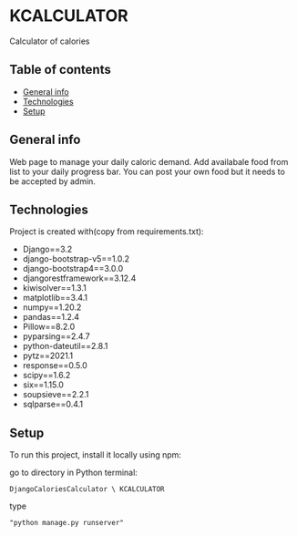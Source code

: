 # KCALCULATOR
Calculator of calories

## Table of contents
* [General info](#general-info)
* [Technologies](#technologies)
* [Setup](#setup)

## General info
Web page to manage your daily caloric demand. 
Add availabale food from list to your daily progress bar. 
You can post your own food but it needs to be accepted by admin.
	
## Technologies
Project is created with(copy from requirements.txt):
* Django==3.2
* django-bootstrap-v5==1.0.2
* django-bootstrap4==3.0.0
* djangorestframework==3.12.4
* kiwisolver==1.3.1
* matplotlib==3.4.1
* numpy==1.20.2
* pandas==1.2.4
* Pillow==8.2.0
* pyparsing==2.4.7
* python-dateutil==2.8.1
* pytz==2021.1
* response==0.5.0
* scipy==1.6.2
* six==1.15.0
* soupsieve==2.2.1
* sqlparse==0.4.1
	
## Setup
To run this project, install it locally using npm:

go to directory in Python terminal:
```
DjangoCaloriesCalculator \ KCALCULATOR 
```
type
```
"python manage.py runserver"
```

